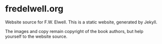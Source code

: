 # fredelwell.org

Website source for F.W. Elwell. This is a static website, generated by Jekyll.

The images and copy remain copyright of the book authors, but help yourself to the website source.
